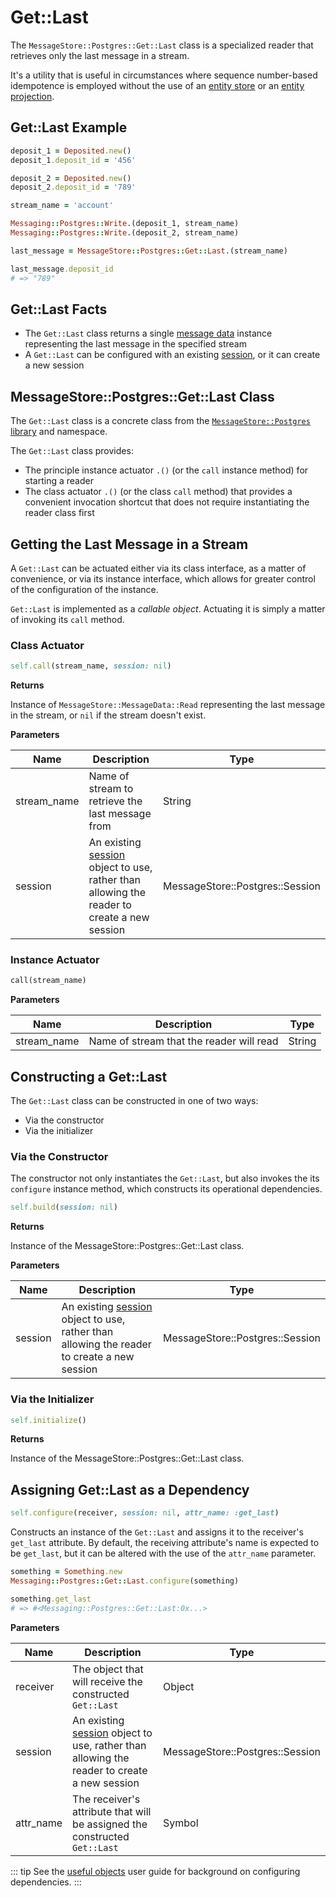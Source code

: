 # Get::Last

The `MessageStore::Postgres::Get::Last` class is a specialized reader that retrieves only the last message in a stream.

It's a utility that is useful in circumstances where sequence number-based idempotence is employed without the use of an [entity store](/user-guide/entity-store/) or an [entity projection](/user-guide/projection.md).

## Get::Last Example

``` ruby
deposit_1 = Deposited.new()
deposit_1.deposit_id = '456'

deposit_2 = Deposited.new()
deposit_2.deposit_id = '789'

stream_name = 'account'

Messaging::Postgres::Write.(deposit_1, stream_name)
Messaging::Postgres::Write.(deposit_2, stream_name)

last_message = MessageStore::Postgres::Get::Last.(stream_name)

last_message.deposit_id
# => "789"
```

## Get::Last Facts

- The `Get::Last` class returns a single [message data](/user-guide/messages-and-message-data/message-data.md) instance representing the last message in the specified stream
- A `Get::Last` can be configured with an existing [session](./session.md), or it can create a new session

## MessageStore::Postgres::Get::Last Class

The `Get::Last` class is a concrete class from the [`MessageStore::Postgres` library](../libraries.md#message-store-postgres) and namespace.

The `Get::Last` class provides:

- The principle instance actuator `.()` (or the `call` instance method) for starting a reader
- The class actuator `.()` (or the class `call` method) that provides a convenient invocation shortcut that does not require instantiating the reader class first

## Getting the Last Message in a Stream

A `Get::Last` can be actuated either via its class interface, as a matter of convenience, or via its instance interface, which allows for greater control of the configuration of the instance.

`Get::Last` is implemented as a _callable object_. Actuating it is simply a matter of invoking its `call` method.

### Class Actuator

``` ruby
self.call(stream_name, session: nil)
```

**Returns**

Instance of `MessageStore::MessageData::Read` representing the last message in the stream, or `nil` if the stream doesn't exist.

**Parameters**

| Name | Description | Type |
| --- | --- | --- |
| stream_name | Name of stream to retrieve the last message from | String |
| session | An existing [session](./session.md) object to use, rather than allowing the reader to create a new session | MessageStore::Postgres::Session |

### Instance Actuator

``` ruby
call(stream_name)
```

**Parameters**

| Name | Description | Type |
| --- | --- | --- |
| stream_name | Name of stream that the reader will read | String |

## Constructing a Get::Last

The `Get::Last` class can be constructed in one of two ways:

- Via the constructor
- Via the initializer

### Via the Constructor

The constructor not only instantiates the `Get::Last`, but also invokes the its `configure` instance method, which constructs its operational dependencies.

``` ruby
self.build(session: nil)
```

**Returns**

Instance of the MessageStore::Postgres::Get::Last class.

**Parameters**

| Name | Description | Type |
| --- | --- | --- |
| session | An existing [session](./session.md) object to use, rather than allowing the reader to create a new session | MessageStore::Postgres::Session |

### Via the Initializer

``` ruby
self.initialize()
```

**Returns**

Instance of the MessageStore::Postgres::Get::Last class.

## Assigning Get::Last as a Dependency

``` ruby
self.configure(receiver, session: nil, attr_name: :get_last)
```

Constructs an instance of the `Get::Last` and assigns it to the receiver's `get_last` attribute. By default, the receiving attribute's name is expected to be `get_last`, but it can be altered with the use of the `attr_name` parameter.

``` ruby
something = Something.new
Messaging::Postgres::Get::Last.configure(something)

something.get_last
# => #<Messaging::Postgres::Get::Last:0x...>
```

**Parameters**

| Name | Description | Type |
| --- | --- | --- |
| receiver | The object that will receive the constructed `Get::Last` | Object |
| session | An existing [session](./session.md) object to use, rather than allowing the reader to create a new session | MessageStore::Postgres::Session |
| attr_name | The receiver's attribute that will be assigned the constructed `Get::Last` | Symbol |

::: tip
See the [useful objects](/user-guide/useful-objects.md#configuring-dependencies) user guide for background on configuring dependencies.
:::
